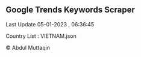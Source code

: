 

## Google Trends Keywords Scraper 
 
Last Update 05-01-2023 , 06:36:45

Country List :
VIETNAM.json



© Abdul Muttaqin 
